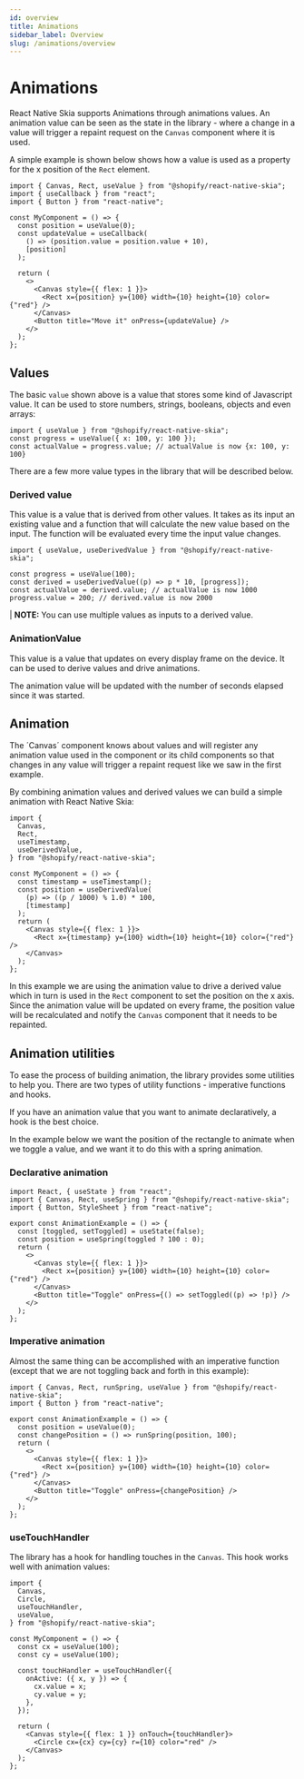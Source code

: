 ```yaml
---
id: overview
title: Animations
sidebar_label: Overview
slug: /animations/overview
---
```


# Animations

React Native Skia supports Animations through animations values. An animation value can be seen as the state in the library - where a change in a value will trigger a repaint request on the `Canvas` component where it is used.

A simple example is shown below shows how a value is used as a property for the x position of the `Rect` element.

```tsx twoslash
import { Canvas, Rect, useValue } from "@shopify/react-native-skia";
import { useCallback } from "react";
import { Button } from "react-native";

const MyComponent = () => {
  const position = useValue(0);
  const updateValue = useCallback(
    () => (position.value = position.value + 10),
    [position]
  );

  return (
    <>
      <Canvas style={{ flex: 1 }}>
        <Rect x={position} y={100} width={10} height={10} color={"red"} />
      </Canvas>
      <Button title="Move it" onPress={updateValue} />
    </>
  );
};
```

## Values

The basic `value` shown above is a value that stores some kind of Javascript value. It can be used to store numbers, strings, booleans, objects and even arrays:

```tsx twoslash
import { useValue } from "@shopify/react-native-skia";
const progress = useValue({ x: 100, y: 100 });
const actualValue = progress.value; // actualValue is now {x: 100, y: 100}
```

There are a few more value types in the library that will be described below.

### Derived value

This value is a value that is derived from other values. It takes as its input an existing
value and a function that will calculate the new value based on the input. The function will be evaluated every time the input value changes.

```tsx twoslash
import { useValue, useDerivedValue } from "@shopify/react-native-skia";

const progress = useValue(100);
const derived = useDerivedValue((p) => p * 10, [progress]);
const actualValue = derived.value; // actualValue is now 1000
progress.value = 200; // derived.value is now 2000
```

| **NOTE:** You can use multiple values as inputs to a derived value.

### AnimationValue

This value is a value that updates on every display frame on the device. It can be used to derive values and drive animations.

The animation value will be updated with the number of seconds elapsed since it was started.

## Animation

The ´Canvas´ component knows about values and will register any animation value used in the component or its child components so that changes in any value will trigger a repaint request like we saw in the first example.

By combining animation values and derived values we can build a simple animation with React Native Skia:

```tsx twoslash
import {
  Canvas,
  Rect,
  useTimestamp,
  useDerivedValue,
} from "@shopify/react-native-skia";

const MyComponent = () => {
  const timestamp = useTimestamp();
  const position = useDerivedValue(
    (p) => ((p / 1000) % 1.0) * 100,
    [timestamp]
  );
  return (
    <Canvas style={{ flex: 1 }}>
      <Rect x={timestamp} y={100} width={10} height={10} color={"red"} />
    </Canvas>
  );
};
```

In this example we are using the animation value to drive a derived value which in turn is used in the `Rect` component to set the position on the x axis. Since the animation value will be updated on every frame, the position value will be recalculated and notify the `Canvas` component that it needs to be repainted.

## Animation utilities

To ease the process of building animation, the library provides some utilities to help you. There are two types of utility functions - imperative functions and hooks.

If you have an animation value that you want to animate declaratively, a hook is the best choice.

In the example below we want the position of the rectangle to animate when we toggle a value, and we want it to do this with a spring animation.

### Declarative animation

```tsx twoslash
import React, { useState } from "react";
import { Canvas, Rect, useSpring } from "@shopify/react-native-skia";
import { Button, StyleSheet } from "react-native";

export const AnimationExample = () => {
  const [toggled, setToggled] = useState(false);
  const position = useSpring(toggled ? 100 : 0);
  return (
    <>
      <Canvas style={{ flex: 1 }}>
        <Rect x={position} y={100} width={10} height={10} color={"red"} />
      </Canvas>
      <Button title="Toggle" onPress={() => setToggled((p) => !p)} />
    </>
  );
};
```

### Imperative animation

Almost the same thing can be accomplished with an imperative function (except that we are not toggling back and forth in this example):

```tsx twoslash
import { Canvas, Rect, runSpring, useValue } from "@shopify/react-native-skia";
import { Button } from "react-native";

export const AnimationExample = () => {
  const position = useValue(0);
  const changePosition = () => runSpring(position, 100);
  return (
    <>
      <Canvas style={{ flex: 1 }}>
        <Rect x={position} y={100} width={10} height={10} color={"red"} />
      </Canvas>
      <Button title="Toggle" onPress={changePosition} />
    </>
  );
};
```

### useTouchHandler

The library has a hook for handling touches in the `Canvas`. This hook works well with animation values:

```tsx twoslash
import {
  Canvas,
  Circle,
  useTouchHandler,
  useValue,
} from "@shopify/react-native-skia";

const MyComponent = () => {
  const cx = useValue(100);
  const cy = useValue(100);

  const touchHandler = useTouchHandler({
    onActive: ({ x, y }) => {
      cx.value = x;
      cy.value = y;
    },
  });

  return (
    <Canvas style={{ flex: 1 }} onTouch={touchHandler}>
      <Circle cx={cx} cy={cy} r={10} color="red" />
    </Canvas>
  );
};
```
